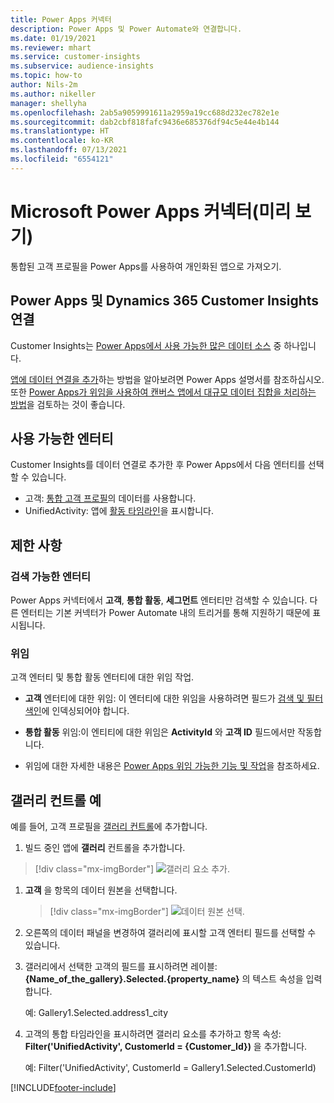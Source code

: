 ```yaml
---
title: Power Apps 커넥터
description: Power Apps 및 Power Automate와 연결합니다.
ms.date: 01/19/2021
ms.reviewer: mhart
ms.service: customer-insights
ms.subservice: audience-insights
ms.topic: how-to
author: Nils-2m
ms.author: nikeller
manager: shellyha
ms.openlocfilehash: 2ab5a9059991611a2959a19cc688d232ec782e1e
ms.sourcegitcommit: dab2cbf818fafc9436e685376df94c5e44e4b144
ms.translationtype: HT
ms.contentlocale: ko-KR
ms.lasthandoff: 07/13/2021
ms.locfileid: "6554121"
---
```

# <a name="microsoft-power-apps-connector-preview"></a>Microsoft Power Apps 커넥터(미리 보기)

통합된 고객 프로필을 Power Apps를 사용하여 개인화된 앱으로 가져오기.

## <a name="connect-power-apps-and-dynamics-365-customer-insights"></a>Power Apps 및 Dynamics 365 Customer Insights 연결

Customer Insights는 [Power Apps에서 사용 가능한 많은 데이터 소스](/powerapps/maker/canvas-apps/working-with-data-sources) 중 하나입니다.

[앱에 데이터 연결을 추가](/powerapps/maker/canvas-apps/add-data-connection)하는 방법을 알아보려면 Power Apps 설명서를 참조하십시오. 또한 [Power Apps가 위임을 사용하여 캔버스 앱에서 대규모 데이터 집합을 처리하는 방법](/powerapps/maker/canvas-apps/delegation-overview)을 검토하는 것이 좋습니다.

## <a name="available-entities"></a>사용 가능한 엔터티

Customer Insights를 데이터 연결로 추가한 후 Power Apps에서 다음 엔터티를 선택할 수 있습니다.

- 고객: [통합 고객 프로필](customer-profiles.md)의 데이터를 사용합니다.
- UnifiedActivity: 앱에 [활동 타임라인](activities.md)을 표시합니다.

## <a name="limitations"></a>제한 사항

### <a name="retrievable-entities"></a>검색 가능한 엔터티

Power Apps 커넥터에서 **고객**, **통합 활동**, **세그먼트** 엔터티만 검색할 수 있습니다. 다른 엔터티는 기본 커넥터가 Power Automate 내의 트리거를 통해 지원하기 때문에 표시됩니다.  

### <a name="delegation"></a>위임

고객 엔터티 및 통합 활동 엔터티에 대한 위임 작업. 

- **고객** 엔터티에 대한 위임: 이 엔터티에 대한 위임을 사용하려면 필드가 [검색 및 필터 색인](search-filter-index.md)에 인덱싱되어야 합니다.  

- **통합 활동** 위임:이 엔티티에 대한 위임은 **ActivityId** 와 **고객 ID** 필드에서만 작동합니다.  

- 위임에 대한 자세한 내용은 [Power Apps 위임 가능한 기능 및 작업](/connectors/commondataservice/#power-apps-delegable-functions-and-operations-for-the-cds-for-apps)을 참조하세요. 

## <a name="example-gallery-control"></a>갤러리 컨트롤 예

예를 들어, 고객 프로필을 [갤러리 컨트롤](/powerapps/maker/canvas-apps/add-gallery)에 추가합니다.

1. 빌드 중인 앱에 **갤러리** 컨트롤을 추가합니다.

> [!div class="mx-imgBorder"]
> ![갤러리 요소 추가.](media/connector-powerapps9.png "갤러리 요소 추가")

1. **고객** 을 항목의 데이터 원본을 선택합니다.

    > [!div class="mx-imgBorder"]
    > ![데이터 원본 선택.](media/choose-datasource-powerapps.png "데이터 원본 선택")

1. 오른쪽의 데이터 패널을 변경하여 갤러리에 표시할 고객 엔터티 필드를 선택할 수 있습니다.

1. 갤러리에서 선택한 고객의 필드를 표시하려면 레이블: **{Name_of_the_gallery}.Selected.{property_name}** 의 텍스트 속성을 입력합니다.

    예: Gallery1.Selected.address1_city

1. 고객의 통합 타임라인을 표시하려면 갤러리 요소를 추가하고 항목 속성: **Filter('UnifiedActivity', CustomerId = {Customer_Id})** 을 추가합니다.

    예: Filter('UnifiedActivity', CustomerId = Gallery1.Selected.CustomerId)


[!INCLUDE[footer-include](../includes/footer-banner.md)]